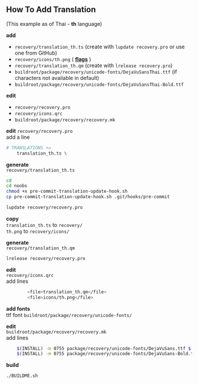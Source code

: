 How To Add Translation 
---
(This example as of Thai - **th** language)  

**add**  
- `recovery/translation_th.ts` (create with `lupdate recovery.pro` or use one from GitHub)
- `recovery/icons/th.png` ( [**flags**](http://www.famfamfam.com/lab/icons/flags/famfamfam_flag_icons.zip) )
- `recovery/translation_th.qm` (create with `lrelease recovery.pro`)
- `buildroot/package/recovery/unicode-fonts/DejaVuSansThai.ttf` (if characters not available in default)
- `buildroot/package/recovery/unicode-fonts/DejaVuSansThai-Bold.ttf`

**edit**
- `recovery/recovery.pro`
- `recovery/icons.qrc`
- `buildroot/package/recovery/recovery.mk`

**edit** `recovery/recovery.pro`  
add a line
```sh
# TRANSLATIONS += 
    translation_th.ts \
```

**generate**  
`recovery/translation_th.ts`   
```sh
cd
cd noobs
chmod +x pre-commit-translation-update-hook.sh
cp pre-commit-translation-update-hook.sh .git/hooks/pre-commit

lupdate recovery/recovery.pro
```

**copy**  
`translation_th.ts` to `recovery/`  
`th.png` to `recovery/icons/`   


**generate**  
`recovery/translation_th.qm`   
```sh
lrelease recovery/recovery.pro
```

**edit**  
`recovery/icons.qrc`  
add lines
```sh
        <file>translation_th.qm</file>
        <file>icons/th.png</file>
```

**add fonts**  
ttf font
`buildroot/package/recovery/unicode-fonts/`  

**edit**  
`buildroot/package/recovery/recovery.mk`  
add lines
```sh
	$(INSTALL) -m 0755 package/recovery/unicode-fonts/DejaVuSans.ttf $(TARGET_DIR)/usr/lib/fonts/DejaVuSansThai.ttf
	$(INSTALL) -m 0755 package/recovery/unicode-fonts/DejaVuSans-Bold.ttf $(TARGET_DIR)/usr/lib/fonts/DejaVuSansThai-Bold.ttf
```

**build**  
```sh
./BUILDME.sh
```
